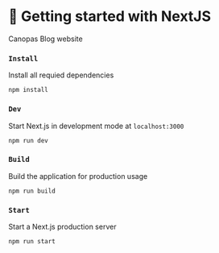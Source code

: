 # 🚀 Getting started with NextJS

Canopas Blog website

### `Install`

Install all requied dependencies

```
npm install
```

### `Dev`

Start Next.js in development mode at `localhost:3000`

```
npm run dev
```

### `Build`

Build the application for production usage

```
npm run build
```

### `Start`

Start a Next.js production server

```
npm run start
```
